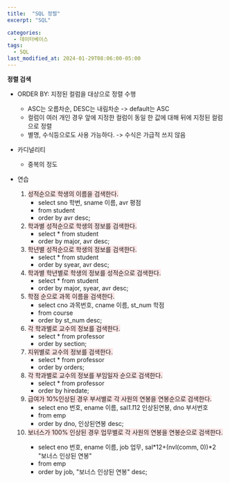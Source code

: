 ```yaml
---
title:  "SQL 정렬"
excerpt: "SQL"

categories:
  - 데이터베이스
tags:
  - SQL
last_modified_at: 2024-01-29T08:06:00-05:00
---
```


__정렬 검색__
+ ORDER BY: 지정된 컬럼을 대상으로 정렬 수행
    - ASC는 오름차순, DESC는 내림차순 -> default는 ASC
    - 컬럼이 여러 개인 경우 앞에 지정한 컬럼이 동일 한 값에 대해 뒤에 지정된 컬럼으로 정렬
    - 별명, 수식등으로도 사용 가능하다. -> 수식은 가급적 쓰지 않음

+ 카디널리티
    - 중복의 정도

+ 연습
    1. <span style="background-color:#FFE6E6">성적순으로 학생의 이름을 검색한다.</span>
        - select sno 학번, sname 이름, avr 평점
        - from student
        - order by avr desc;
    1. <span style="background-color:#FFE6E6">학과별 성적순으로 학생의 정보를 검색한다.</span>
        - select * from student
        - order by major, avr desc;
    1. <span style="background-color:#FFE6E6">학년별 성적순으로 학생의 정보를 검색한다.</span>
        - select * from student
        - order by syear, avr desc;
    1. <span style="background-color:#FFE6E6">학과별 학년별로 학생의 정보를 성적순으로 검색한다.</span>
        - select * from student
        - order by major, syear, avr desc;
    1. <span style="background-color:#FFE6E6">학점 순으로 과목 이름을 검색한다.</span>
        - select cno 과목번호, cname 이름, st_num 학점
        - from course
        - order by st_num desc;
    1. <span style="background-color:#FFE6E6">각 학과별로 교수의 정보를 검색한다.</span>
        - select * from professor
        - order by section;
    1. <span style="background-color:#FFE6E6">지위별로 교수의 정보를 검색한다.</span>
        - select * from professor
        - order by orders;
    1. <span style="background-color:#FFE6E6">각 학과별로 교수의 정보를 부임일자 순으로 검색한다.</span>
        - select * from professor
        - order by hiredate;
    1. <span style="background-color:#FFE6E6">급여가 10%인상된 경우 부서별로 각 사원의 연봉을 연봉순으로 검색한다.</span>
        - select eno 번호, ename 이름, sal*1.1*12 인상된연봉, dno 부서번호
        - from emp
        - order by dno, 인상된연봉 desc;
    1. <span style="background-color:#FFE6E6">보너스가 100% 인상된 경우 업무별로 각 사원의 연봉을 연봉순으로 검색한다.
        - select eno 번호, ename 이름, job 업무, sal*12+(nvl(comm, 0))*2 "보너스 인상된 연봉"
        - from emp
        - order by job, "보너스 인상된 연봉" desc;
    